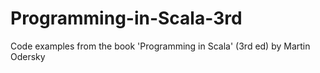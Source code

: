 # Programming-in-Scala-3rd
Code examples from the book 'Programming in Scala' (3rd ed) by Martin Odersky

